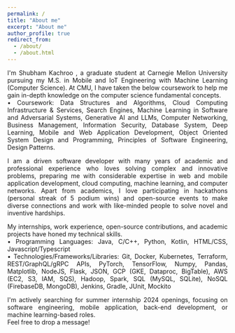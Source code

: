 ```yaml
---
permalink: /
title: "About me"
excerpt: "About me"
author_profile: true
redirect_from: 
  - /about/
  - /about.html
---
```

<p align="justify">
I'm <a href="http://tinyurl.com/skachrooResume" style="text-decoration: none"> Shubham Kachroo </a>, a graduate student at <a href="https://www.cmu.edu/ini" style="text-decoration: none"> Carnegie Mellon University </a> pursuing my M.S. in Mobile and IoT Engineering with Machine Learning (Computer Science). At CMU, I have taken the below coursework to help me gain in-depth knowledge on the computer science fundamental concepts. <br/>
• Coursework: Data Structures and Algorithms, Cloud Computing Infrastructure & Services, Search Engines, Machine Learning in Software and Adversarial Systems, Generative AI and LLMs, Computer Networking, Business Management, Information Security, Database System, Deep Learning, Mobile and Web Application Development, Object Oriented System Design and Programming, Principles of Software Engineering, Design Patterns.
</p>

<p align="justify">
I am a driven software developer with many years of academic and professional experience who loves solving complex and innovative problems, preparing me with considerable expertise in web and mobile application development, cloud computing, machine learning, and computer networks. Apart from academics, I love participating in hackathons (personal streak of 5 podium wins) and open-source events to make diverse connections and work with like-minded people to solve novel and inventive hardships.
</p>

<p align="justify">
My internships, work experience, open-source contributions, and academic projects have honed my technical skills. <br/>
• Programming Languages: Java, C/C++, Python, Kotlin, HTML/CSS, Javascript/Typescript <br/>
• Technologies/Frameworks/Libraries: Git, Docker, Kubernetes, Terraform, REST/GraphQL/gRPC APIs, PyTorch, TensorFlow, Numpy, Pandas, Matplotlib, NodeJS, Flask, JSON, GCP (GKE, Dataproc, BigTable), AWS (EC2, S3, IAM, SQS), Hadoop, Spark, SQL (MySQL, SQLite), NoSQL (FirebaseDB, MongoDB), Jenkins, Gradle, JUnit, Mockito
</p>

<p align="justify">
I'm actively searching for summer internship 2024 openings, focusing on software engineering, mobile application, back-end development, or machine learning-based roles. <br/> Feel free to drop a message! <i class="fa fa-envelope" aria-hidden="true"></i>
</p>
